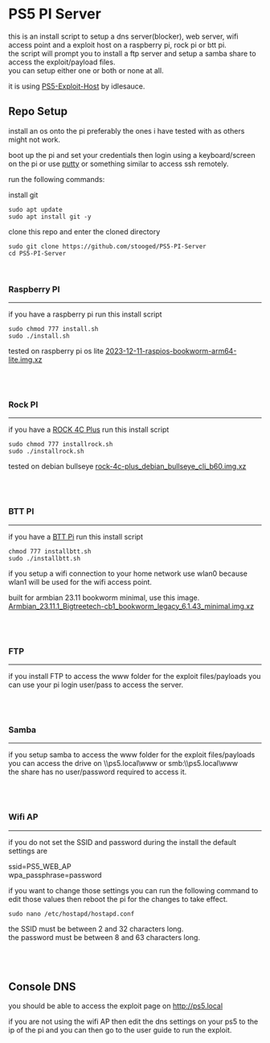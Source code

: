 # PS5 PI Server


this is an install script to setup a dns server(blocker), web server, wifi access point and a exploit host on a raspberry pi, rock pi or btt pi.<br>
the script will prompt you to install a ftp server and setup a samba share to access the exploit/payload files.<br>
you can setup either one or both or none at all.<br>


it is using <a href=https://github.com/idlesauce/PS5-Exploit-Host>PS5-Exploit-Host</a> by idlesauce.


## Repo Setup

install an os onto the pi preferably the ones i have tested with as others might not work.

boot up the pi and set your credentials then login using a keyboard/screen on the pi or use <a href=http://putty.org>putty</a> or something similar to access ssh remotely.

run the following commands:


install git

```
sudo apt update
sudo apt install git -y
```

clone this repo and enter the cloned directory

```
sudo git clone https://github.com/stooged/PS5-PI-Server
cd PS5-PI-Server
```



<br>

### Raspberry PI
<hr>

if you have a raspberry pi run this install script

```
sudo chmod 777 install.sh
sudo ./install.sh

```


tested on raspberry pi os lite
<a href=https://downloads.raspberrypi.com/raspios_lite_arm64/images/raspios_lite_arm64-2023-12-11/2023-12-11-raspios-bookworm-arm64-lite.img.xz>2023-12-11-raspios-bookworm-arm64-lite.img.xz</a>

<br><br>


### Rock PI
<hr>


if you have a <a href=https://wiki.radxa.com/Rock4/4cplus>ROCK 4C Plus</a> run this install script

```
sudo chmod 777 installrock.sh
sudo ./installrock.sh
```

tested on debian bullseye
<a href=https://github.com/radxa-build/rock-4c-plus/releases/download/b60/rock-4c-plus_debian_bullseye_cli_b60.img.xz>rock-4c-plus_debian_bullseye_cli_b60.img.xz</a>

<br><br>


### BTT PI
<hr>


if you have a <a href=https://biqu.equipment/en-au/products/bigtreetech-btt-pi-v1-2>BTT Pi</a> run this install script

```
chmod 777 installbtt.sh
sudo ./installbtt.sh
```

if you setup a wifi connection to your home network use wlan0 because wlan1 will be used for the wifi access point.

built for armbian 23.11 bookworm minimal, use this image.<br>
<a href=https://redirect.armbian.com/bigtreetech-cb1/Bookworm_legacy_minimal>Armbian_23.11.1_Bigtreetech-cb1_bookworm_legacy_6.1.43_minimal.img.xz</a>

<br><br>


### FTP
<hr>

if you install FTP to access the www folder for the exploit files/payloads you can use your pi login user/pass to access the server.<br>

<br><br>


### Samba
<hr>

if you setup samba to access the www folder for the exploit files/payloads you can access the drive on \\\ps5.local\www or smb:\\\ps5.local\www<br>
the share has no user/password required to access it.

<br><br>


### Wifi AP
<hr>

if you do not set the SSID and password during the install the default settings are<br>

ssid=PS5_WEB_AP<br>
wpa_passphrase=password<br>

if you want to change those settings you can run the following command to edit those values then reboot the pi for the changes to take effect.


```
sudo nano /etc/hostapd/hostapd.conf
```

the SSID must be between 2 and 32 characters long.<br>
the password must be between 8 and 63 characters long.

<br><br>


## Console DNS

you should be able to access the exploit page on http://ps5.local

if you are not using the wifi AP then edit the dns settings on your ps5 to the ip of the pi and you can then go to the user guide to run the exploit.



